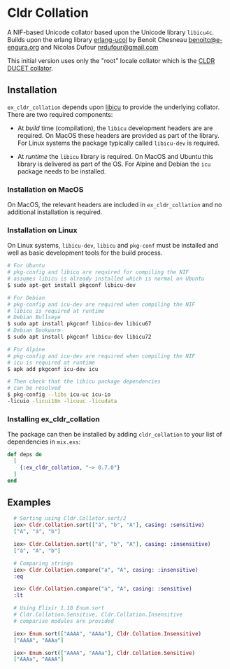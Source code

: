 # Cldr Collation

A NIF-based Unicode collator based upon the Unicode library `libicu4c`. Builds upon the
erlang library [erlang-ucol](https://github.com/barrel-db/erlang-ucol) by Benoit Chesneau <benoitc@e-engura.org> and Nicolas Dufour <nrdufour@gmail.com>

This initial version uses only the "root" locale collator which is the [CLDR DUCET collator](http://userguide.icu-project.org/collation).

## Installation

`ex_cldr_collation` depends upon [libicu](https://unicode-org.github.io/icu/userguide/icu/) to provide the underlying collator. There are two required components:

* At *build* time (compilation), the `libicu` development headers are are required. On MacOS these headers are provided as part of the library. For Linux systems the package typically called `libicu-dev` is required.

* At *runtime* the `libicu` library is required. On MacOS and Ubuntu this library is delivered as part of the OS. For Alpine and Debian the `icu` package needs to be installed.

### Installation on MacOS

On MacOS, the relevant headers are included in `ex_cldr_collation` and no additional installation is required.

### Installation on Linux

On Linux systems, `libicu-dev`, `libicu` and `pkg-conf` must be installed and well as basic development tools for the build process.

```bash
# For Ubuntu
# pkg-config and libicu are required for compiling the NIF
# assumes libicu is already installed which is normal on Ubuntu
$ sudo apt-get install pkgconf libicu-dev

# For Debian
# pkg-config and icu-dev are required when compiling the NIF
# libicu is required at runtime
# Debian Bullseye
$ sudo apt install pkgconf libicu-dev libicu67
# Debian Bookworm
$ sudo apt install pkgconf libicu-dev libicu72

# For Alpine
# pkg-config and icu-dev are required when compiling the NIF
# icu is required at runtime
$ apk add pkgconf icu-dev icu

# Then check that the libicu package dependencies
# can be resolved
$ pkg-config --libs icu-uc icu-io
-licuio -licui18n -licuuc -licudata
```

### Installing ex_cldr_collation
The package can then be installed by adding `cldr_collation` to your list of dependencies in `mix.exs`:

```elixir
def deps do
  [
    {:ex_cldr_collation, "~> 0.7.0"}
  ]
end
```

## Examples
```elixir
  # Sorting using Cldr.Collator.sort/2
  iex> Cldr.Collation.sort(["á", "b", "A"], casing: :sensitive)
  ["A", "á", "b"]

  iex> Cldr.Collation.sort(["á", "b", "A"], casing: :insensitive)
  ["á", "A", "b"]

  # Comparing strings
  iex> Cldr.Collation.compare("a", "A", casing: :insensitive)
  :eq

  iex> Cldr.Collation.compare("a", "A", casing: :sensitive)
  :lt

  # Using Elixir 1.10 Enum.sort
  # Cldr.Collation.Sensitive, Cldr.Collation.Insensitive
  # comparise modules are provided

  iex> Enum.sort(["AAAA", "AAAa"], Cldr.Collation.Insensitive)
  ["AAAA", "AAAa"]

  iex> Enum.sort(["AAAA", "AAAa"], Cldr.Collation.Sensitive)
  ["AAAa", "AAAA"]
```





